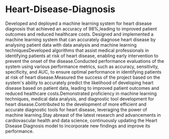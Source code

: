 # Heart-Disease-Diagnosis
Developed and deployed a machine learning system for heart disease diagnosis that achieved an accuracy of 98%,leading to improved patient outcomes and reduced healthcare costs. Designed and implemented a machine learning system that can accurately diagnose heart disease by analysing patient data with data analysis and machine learning techniquesDeveloped algorithms that assist medical professionals in identifying patients at risk of heart disease, enabling early intervention to prevent the onset of the disease.Conducted performance evaluations of the system using various performance metrics, such as accuracy, sensitivity, specificity, and AUC, to ensure optimal performance in identifying patients at risk of heart disease.Measured the success of the project based on the system's ability to accurately predict the likelihood of developing heart disease based on patient data, leading to improved patient outcomes and reduced healthcare costs.Demonstrated proficiency in machine learning techniques, medical data analysis, and diagnostic tool development for heart disease.Contributed to the development of more efficient and accurate diagnostic tools for heart disease, leveraging the power of machine learning.Stay abreast of the latest research and advancements in cardiovascular health and data science, continuously updating the Heart Disease Diagnosis model to incorporate new findings and improve its performance.
